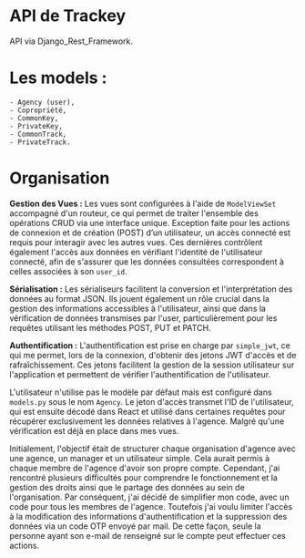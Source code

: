 
# API de Trackey

API via Django_Rest_Framework. 

# Les models : 
    - Agency (user), 
    - Copropriété, 
    - CommonKey, 
    - PrivateKey, 
    - CommonTrack, 
    - PrivateTrack. 

# Organisation

**Gestion des Vues :**
Les vues sont configurées à l'aide de `ModelViewSet` accompagné d'un routeur, ce qui permet de traiter l'ensemble des opérations CRUD via une interface unique. Exception faite pour les actions de connexion et de création (POST) d’un utilisateur, un accès connecté est requis pour interagir avec les autres vues. Ces dernières contrôlent également l'accès aux données en vérifiant l'identité de l'utilisateur connecté, afin de s'assurer que les données consultées correspondent à celles associées à son `user_id`. 

**Sérialisation :**
Les sérialiseurs facilitent la conversion et l'interprétation des données au format JSON. Ils jouent également un rôle crucial dans la gestion des informations accessibles à l'utilisateur, ainsi que dans la vérification de données transmises par l'user, particulièrement pour les requêtes utilisant les méthodes POST, PUT et PATCH.


**Authentification :**
L'authentification est prise en charge par `simple_jwt`, ce qui me permet, lors de la connexion, d'obtenir des jetons JWT d'accès et de rafraîchissement. Ces jetons facilitent la gestion de la session utilisateur sur l'application et permettent de vérifier l'authentification de l'utilisateur. 

L'utilisateur n'utilise pas le modèle par défaut mais est configuré dans `models.py` sous le nom `Agency`. Le jeton d'accès transmet l'ID de l'utilisateur, qui est ensuite décodé dans React et utilisé dans certaines requêtes pour récupérer exclusivement les données relatives à l'agence. Malgré qu'une vérification est déjà en place dans mes vues. 

Initialement, l'objectif était de structurer chaque organisation d'agence avec une agence, un manager et un utilisateur simple. Cela aurait permis à chaque membre de l'agence d'avoir son propre compte. Cependant, j'ai rencontré plusieurs difficultés pour comprendre le fonctionnement et la gestion des droits ainsi que le partage des données au sein de l'organisation. Par conséquent, j'ai décidé de simplifier mon code, avec un code pour tous les membres de l'agence. Toutefois j'ai voulu limiter l'accès à la modification des informations d'authentification et la suppression des données via un code OTP envoyé par mail. De cette façon, seule la personne ayant son e-mail de renseigné sur le compte peut effectuer ces actions.





